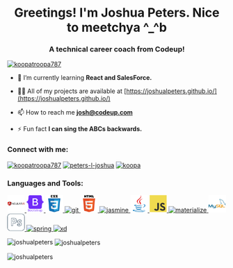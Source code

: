 <h1 align="center">Greetings! I'm Joshua Peters. Nice to meetchya ^_^b</h1>
<h3 align="center">A technical career coach from Codeup!</h3>

<p align="left"> <a href="https://twitter.com/koopatroopa787" target="blank"><img src="https://img.shields.io/twitter/follow/koopatroopa787?logo=twitter&style=for-the-badge" alt="koopatroopa787" /></a> </p>

- 🌱 I’m currently learning **React and SalesForce.**

- 👨‍💻 All of my projects are available at [https://joshualpeters.github.io/](https://joshualpeters.github.io/)

- 📫 How to reach me **josh@codeup.com**

- ⚡ Fun fact **I can sing the ABCs backwards.**

<h3 align="left">Connect with me:</h3>
<p align="left">
<a href="https://twitter.com/koopatroopa787" target="blank"><img align="center" src="https://cdn.jsdelivr.net/npm/simple-icons@3.0.1/icons/twitter.svg" alt="koopatroopa787" height="30" width="40" /></a>
<a href="https://linkedin.com/in/peters-l-joshua" target="blank"><img align="center" src="https://cdn.jsdelivr.net/npm/simple-icons@3.0.1/icons/linkedin.svg" alt="peters-l-joshua" height="30" width="40" /></a>
<a href="https://twitch.tv/koopa" target="blank"><img align="center" src="https://cdn.jsdelivr.net/npm/simple-icons@3.0.1/icons/twitch.svg" alt="koopa" height="30" width="40" /></a>
</p>

<h3 align="left">Languages and Tools:</h3>
<p align="left"> <a href="https://angular.io" target="_blank"> <img src="https://raw.githubusercontent.com/devicons/devicon/master/icons/angularjs/angularjs-original-wordmark.svg" alt="angularjs" width="40" height="40"/> </a> <a href="https://getbootstrap.com" target="_blank"> <img src="https://raw.githubusercontent.com/devicons/devicon/master/icons/bootstrap/bootstrap-plain-wordmark.svg" alt="bootstrap" width="40" height="40"/> </a> <a href="https://www.w3schools.com/css/" target="_blank"> <img src="https://raw.githubusercontent.com/devicons/devicon/master/icons/css3/css3-original-wordmark.svg" alt="css3" width="40" height="40"/> </a> <a href="https://git-scm.com/" target="_blank"> <img src="https://www.vectorlogo.zone/logos/git-scm/git-scm-icon.svg" alt="git" width="40" height="40"/> </a> <a href="https://www.w3.org/html/" target="_blank"> <img src="https://raw.githubusercontent.com/devicons/devicon/master/icons/html5/html5-original-wordmark.svg" alt="html5" width="40" height="40"/> </a> <a href="https://jasmine.github.io/" target="_blank"> <img src="https://www.vectorlogo.zone/logos/jasmine/jasmine-icon.svg" alt="jasmine" width="40" height="40"/> </a> <a href="https://www.java.com" target="_blank"> <img src="https://raw.githubusercontent.com/devicons/devicon/master/icons/java/java-original.svg" alt="java" width="40" height="40"/> </a> <a href="https://developer.mozilla.org/en-US/docs/Web/JavaScript" target="_blank"> <img src="https://raw.githubusercontent.com/devicons/devicon/master/icons/javascript/javascript-original.svg" alt="javascript" width="40" height="40"/> </a> <a href="https://materializecss.com/" target="_blank"> <img src="https://raw.githubusercontent.com/prplx/svg-logos/5585531d45d294869c4eaab4d7cf2e9c167710a9/svg/materialize.svg" alt="materialize" width="40" height="40"/> </a> <a href="https://www.mysql.com/" target="_blank"> <img src="https://raw.githubusercontent.com/devicons/devicon/master/icons/mysql/mysql-original-wordmark.svg" alt="mysql" width="40" height="40"/> </a> <a href="https://www.photoshop.com/en" target="_blank"> <img src="https://raw.githubusercontent.com/devicons/devicon/master/icons/photoshop/photoshop-line.svg" alt="photoshop" width="40" height="40"/> </a> <a href="https://spring.io/" target="_blank"> <img src="https://www.vectorlogo.zone/logos/springio/springio-icon.svg" alt="spring" width="40" height="40"/> </a> <a href="https://www.adobe.com/products/xd.html" target="_blank"> <img src="https://cdn.worldvectorlogo.com/logos/adobe-xd.svg" alt="xd" width="40" height="40"/> </a> </p>

<p><img align="left" src="https://github-readme-stats.vercel.app/api/top-langs?username=joshualpeters&show_icons=true&locale=en&layout=compact" alt="joshualpeters" /></p>

<p>&nbsp;<img align="center" src="https://github-readme-stats.vercel.app/api?username=joshualpeters&show_icons=true&locale=en" alt="joshualpeters" /></p>

<p><img align="center" src="https://github-readme-streak-stats.herokuapp.com/?user=joshualpeters&" alt="joshualpeters" /></p>

